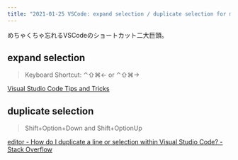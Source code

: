 ```yaml
---
title: "2021-01-25 VSCode: expand selection / duplicate selection for macOS"
---
```


めちゃくちゃ忘れるVSCodeのショートカット二大巨頭。

## expand selection

> Keyboard Shortcut: ⌃⇧⌘← or ⌃⇧⌘→

[Visual Studio Code Tips and Tricks](https://code.visualstudio.com/docs/getstarted/tips-and-tricks#_shrink-expand-selection)

## duplicate selection

> Shift+Option+Down and Shift+OptionUp

[editor - How do I duplicate a line or selection within Visual Studio Code? - Stack Overflow](https://stackoverflow.com/questions/30203752/how-do-i-duplicate-a-line-or-selection-within-visual-studio-code)

